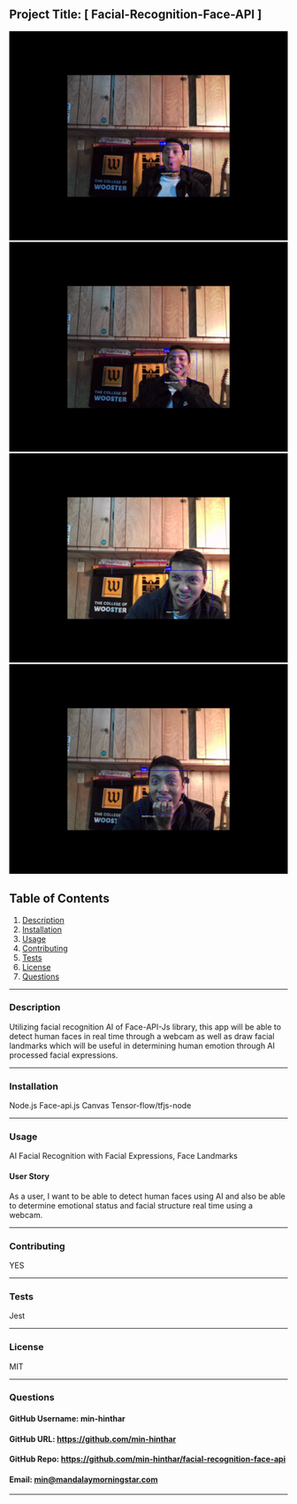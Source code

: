 ## Project Title: [ Facial-Recognition-Face-API ]

![App Screenshots](./assets/faceAPI_1.jpeg)
![App Screenshots](./assets/faceAPI_2.jpeg)
![App Screenshots](./assets/faceAPI_3.jpeg)
![App Screenshots](./assets/faceAPI_4.jpeg)


## Table of Contents
1. [Description](#description)
2. [Installation](#installation)
3. [Usage](#usage)
4. [Contributing](#contributing)
5. [Tests](#tests)
6. [License](#license)
7. [Questions](#questions)

-----

### Description 
Utilizing facial recognition AI of Face-API-Js library, this app will be able to detect human faces in real time through a webcam as well as draw facial landmarks which will be useful in determining human emotion through AI processed facial expressions.

-----

### Installation
Node.js
Face-api.js
Canvas
Tensor-flow/tfjs-node

-----

### Usage 
AI Facial Recognition with Facial Expressions, Face Landmarks

#### User Story

As a user, I want to be able to detect human faces using AI and also be able to determine emotional status and facial structure real time using a webcam.

-----

### Contributing 
YES 

-----

### Tests 
Jest

-----

### License 
MIT 

-----

### Questions 


#### GitHub Username: min-hinthar 

#### GitHub URL: https://github.com/min-hinthar

#### GitHub Repo: https://github.com/min-hinthar/facial-recognition-face-api

#### Email: min@mandalaymorningstar.com

-----
